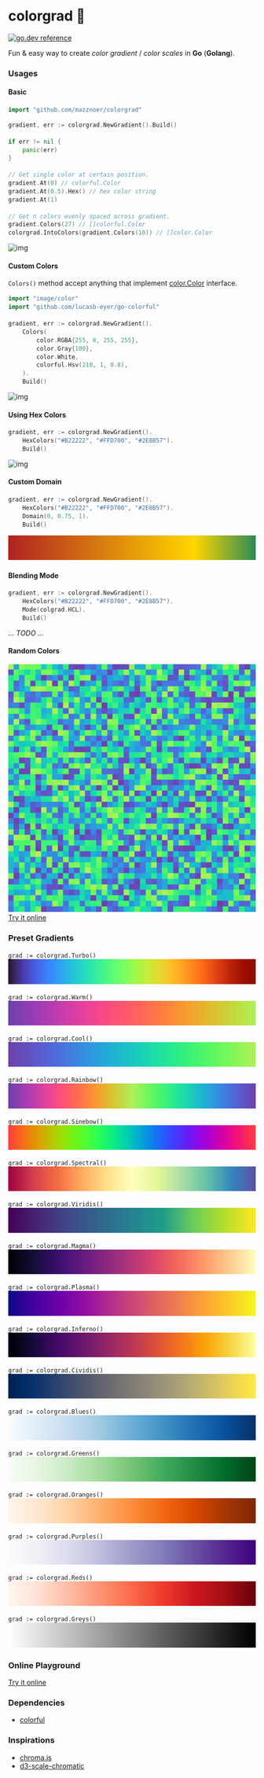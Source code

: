 # colorgrad 🎨

[![go.dev reference](https://img.shields.io/badge/go.dev-reference-007d9c?logo=go&logoColor=white&style=flat-square)](https://pkg.go.dev/github.com/mazznoer/colorgrad?tab=doc)

Fun & easy way to create _color gradient_ / _color scales_ in __Go__ (__Golang__).

### Usages

#### Basic

```go
import "github.com/mazznoer/colorgrad"
```

```go
gradient, err := colorgrad.NewGradient().Build()

if err != nil {
    panic(err)
}

// Get single color at certain position.
gradient.At(0) // colorful.Color
gradient.At(0.5).Hex() // hex color string
gradient.At(1)

// Get n colors evenly spaced across gradient.
gradient.Colors(27) // []colorful.Color
colorgrad.IntoColors(gradient.Colors(10)) // []color.Color
```

![img](img/black-to-white.png)

#### Custom Colors

`Colors()` method accept anything that implement [color.Color](https://golang.org/pkg/image/color/#Color) interface.

```go
import "image/color"
import "github.com/lucasb-eyer/go-colorful"

gradient, err := colorgrad.NewGradient().
    Colors(
        color.RGBA{255, 0, 255, 255},
        color.Gray{100},
        color.White,
        colorful.Hsv(210, 1, 0.8),
    ).
    Build()
```

![img](img/basic-2.png)

#### Using Hex Colors

```go
gradient, err := colorgrad.NewGradient().
    HexColors("#B22222", "#FFD700", "#2E8B57").
    Build()
```

![img](img/basic-hex.png)

#### Custom Domain

```go
gradient, err := colorgrad.NewGradient().
    HexColors("#B22222", "#FFD700", "#2E8B57").
    Domain(0, 0.75, 1).
    Build()
```

![img](img/custom-domain.png)

#### Blending Mode

```go
gradient, err := colorgrad.NewGradient().
    HexColors("#B22222", "#FFD700", "#2E8B57").
    Mode(colgrad.HCL).
    Build()
```

_... TODO ..._

#### Random Colors

![random-color](img/random-cool.png)
[Try it online](https://play.golang.org/p/d67x9di4sAF)

### Preset Gradients

`grad := colorgrad.Turbo()`
![img](img/gradient-turbo.png)

`grad := colorgrad.Warm()`
![img](img/gradient-warm.png)

`grad := colorgrad.Cool()`
![img](img/gradient-cool.png)

`grad := colorgrad.Rainbow()`
![img](img/gradient-rainbow.png)

`grad := colorgrad.Sinebow()`
![img](img/gradient-sinebow.png)

`grad := colorgrad.Spectral()`
![img](img/gradient-spectral.png)

`grad := colorgrad.Viridis()`
![img](img/gradient-viridis.png)

`grad := colorgrad.Magma()`
![img](img/gradient-magma.png)

`grad := colorgrad.Plasma()`
![img](img/gradient-plasma.png)

`grad := colorgrad.Inferno()`
![img](img/gradient-inferno.png)

`grad := colorgrad.Cividis()`
![img](img/gradient-cividis.png)

`grad := colorgrad.Blues()`
![img](img/gradient-blues.png)

`grad := colorgrad.Greens()`
![img](img/gradient-greens.png)

`grad := colorgrad.Oranges()`
![img](img/gradient-oranges.png)

`grad := colorgrad.Purples()`
![img](img/gradient-purples.png)

`grad := colorgrad.Reds()`
![img](img/gradient-reds.png)

`grad := colorgrad.Greys()`
![img](img/gradient-greys.png)

### Online Playground

[Try it online](https://play.golang.org/p/rE8OI50PsQA)

### Dependencies

* [colorful](https://github.com/lucasb-eyer/go-colorful)

### Inspirations

* [chroma.js](https://github.com/gka/chroma.js)
* [d3-scale-chromatic](https://github.com/d3/d3-scale-chromatic/)
